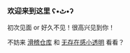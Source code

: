 ### 欢迎来到这里 ʕ•ٹ•ʔ

初次见面 or 好久不见！很高兴见到你！

不妨来 [滑稽仓库](https://www.huaji.store/) 和 [无存在感小透明](https://ry.huaji.store/) 看看？
